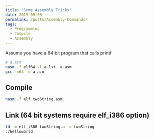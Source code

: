 ```yaml
---
title: 'Some Assembly Tricks'
date: 2019-09-08
permalink: /posts/Assembly-Commands/
tags:
  - Programming
  - Compile
  - Assembly
--- 
```


Assume you have a 64 bit program that calls printf

```bash
# a.asm
nasm -f elf64 -l a.lst  a.asm
gcc -m64 -o a a.o
```

## Compile

```bash
nasm -f elf twoString.asm
```

## Link (64 bit systems require elf_i386 option)

```bash
ld -m elf_i386 twoString.o -o twoString
./helloworld
```
